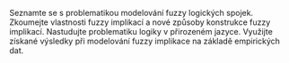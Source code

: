 Seznamte se s problematikou modelování fuzzy logických spojek.
Zkoumejte vlastnosti fuzzy implikací a nové způsoby konstrukce fuzzy implikací.
Nastudujte  problematiku logiky v přirozeném jazyce.
Využijte získané výsledky při modelování fuzzy implikace na základě empirických dat.
